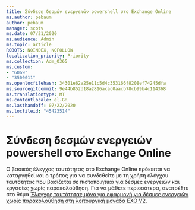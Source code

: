 ```yaml
---
title: Σύνδεση δεσμών ενεργειών powershell στο Exchange Online
ms.author: pebaum
author: pebaum
manager: scotv
ms.date: 07/21/2020
ms.audience: Admin
ms.topic: article
ROBOTS: NOINDEX, NOFOLLOW
localization_priority: Priority
ms.collection: Adm_O365
ms.custom:
- "6069"
- "3500011"
ms.openlocfilehash: 34301e62a25e11c5d4c353166f8208ef74245dfa
ms.sourcegitcommit: 9e44b852d18a2816acac0aacb78cb99b4c114368
ms.translationtype: MT
ms.contentlocale: el-GR
ms.lasthandoff: 07/22/2020
ms.locfileid: "45423514"
---
```

# <a name="connecting-powershell-scripts-to-exchange-online"></a>Σύνδεση δεσμών ενεργειών powershell στο Exchange Online

Ο βασικός έλεγχος ταυτότητας στο Exchange Online πρόκειται να καταργηθεί και ο τρόπος για να συνδεθείτε με τη χρήση ελέγχου ταυτότητας που βασίζεται σε πιστοποιητικά για δέσμες ενεργειών και εργασίες χωρίς παρακολούθηση. Για να μάθετε περισσότερα, ανατρέξτε στο θέμα [Έλεγχος ταυτότητας μόνο για εφαρμογή για δέσμες ενεργειών χωρίς παρακολούθηση στη λειτουργική μονάδα EXO V2](https://docs.microsoft.com/powershell/exchange/app-only-auth-powershell-v2).